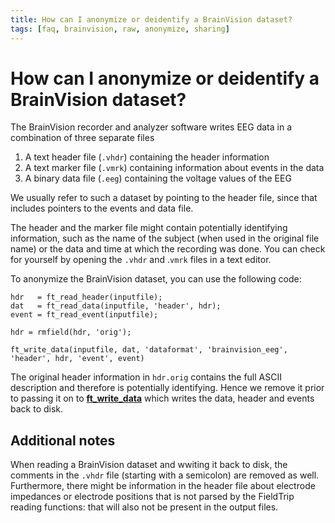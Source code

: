 ```yaml
---
title: How can I anonymize or deidentify a BrainVision dataset?
tags: [faq, brainvision, raw, anonymize, sharing]
---
```


# How can I anonymize or deidentify a BrainVision dataset?

The BrainVision recorder and analyzer software writes EEG data in a combination of three separate files

1. A text header file (`.vhdr`) containing the header information
2. A text marker file (`.vmrk`) containing information about events in the data
3. A binary data file (`.eeg`) containing the voltage values of the EEG

We usually refer to such a dataset by pointing to the header file, since that includes pointers to the events and data file.

The header and the marker file might contain potentially identifying information, such as the name of the subject (when used in the original file name) or the data and time at which the recording was done. You can check for yourself by opening the `.vhdr` and .`vmrk` files in a text editor.

To anonymize the BrainVision dataset, you can use the following code:

    hdr   = ft_read_header(inputfile);
    dat   = ft_read_data(inputfile, 'header', hdr);
    event = ft_read_event(inputfile);

    hdr = rmfield(hdr, 'orig');

    ft_write_data(inputfile, dat, 'dataformat', 'brainvision_eeg', 'header', hdr, 'event', event)

The original header information in `hdr.orig` contains the full ASCII description and therefore is potentially identifying. Hence we remove it prior to  passing it on to **[ft_write_data](https://github.com/fieldtrip/fieldtrip/blob/release/fileio/ft_write_data.m)** which writes the data, header and events back to disk.  

## Additional notes

When reading a BrainVision dataset and wwiting it back to disk, the comments in the `.vhdr` file (starting with a semicolon) are removed as well. Furthermore, there might be information in the header file about electrode impedances or electrode positions that is not parsed by the FieldTrip reading functions: that will also not be present in the output files.
